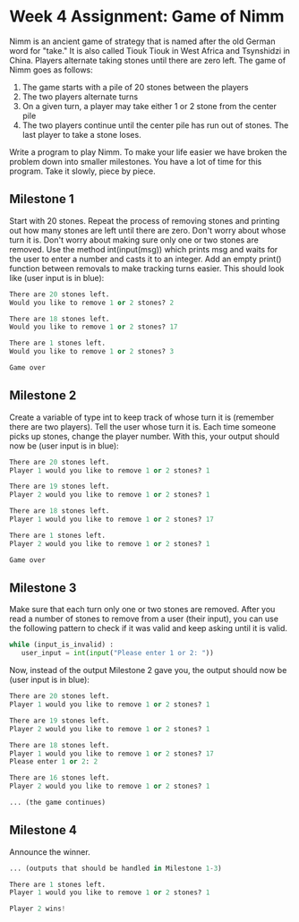 # Week 4 Assignment: Game of Nimm
Nimm is an ancient game of strategy that is named after the old German word for "take." It is also called Tiouk Tiouk in West Africa and Tsynshidzi in China. Players alternate taking stones until there are zero left. The game of Nimm goes as follows:
1. The game starts with a pile of 20 stones between the players
2. The two players alternate turns
3. On a given turn, a player may take either 1 or 2 stone from the center pile
4. The two players continue until the center pile has run out of stones.
The last player to take a stone loses.

Write a program to play Nimm. To make your life easier we have broken the problem down into smaller milestones. You have a lot of time for this program. Take it slowly, piece by piece.

## Milestone 1
Start with 20 stones. Repeat the process of removing stones and printing out how many stones are left until there are zero. Don't worry about whose turn it is. Don't worry about making sure only one or two stones are removed. Use the method int(input(msg)) which prints msg and waits for the user to enter a number and casts it to an integer. Add an empty print() function between removals to make  tracking turns easier. This should look like (user input is in blue):
```python
There are 20 stones left.
Would you like to remove 1 or 2 stones? 2

There are 18 stones left.
Would you like to remove 1 or 2 stones? 17

There are 1 stones left.
Would you like to remove 1 or 2 stones? 3

Game over
```

## Milestone 2
Create a variable of type int to keep track of whose turn it is (remember there are two players). Tell the user whose turn it is. Each time someone picks up stones, change the player number. With this, your output should now be (user input is in blue):
```python
There are 20 stones left.
Player 1 would you like to remove 1 or 2 stones? 1

There are 19 stones left.
Player 2 would you like to remove 1 or 2 stones? 1

There are 18 stones left.
Player 1 would you like to remove 1 or 2 stones? 17

There are 1 stones left.
Player 2 would you like to remove 1 or 2 stones? 1

Game over
```

## Milestone 3
Make sure that each turn only one or two stones are removed. After you read a number of stones to remove from a user (their input), you can use the following pattern to check if it was valid and keep asking until it is valid.
```python
while (input_is_invalid) :
   user_input = int(input("Please enter 1 or 2: "))
```
Now, instead of the output Milestone 2 gave you, the output should now be (user input is in blue):
```python
There are 20 stones left.
Player 1 would you like to remove 1 or 2 stones? 1

There are 19 stones left.
Player 2 would you like to remove 1 or 2 stones? 1

There are 18 stones left.
Player 1 would you like to remove 1 or 2 stones? 17
Please enter 1 or 2: 2

There are 16 stones left.
Player 2 would you like to remove 1 or 2 stones? 1

... (the game continues)
```

## Milestone 4
Announce the winner.
```python
... (outputs that should be handled in Milestone 1-3)

There are 1 stones left.
Player 1 would you like to remove 1 or 2 stones? 1

Player 2 wins!
```